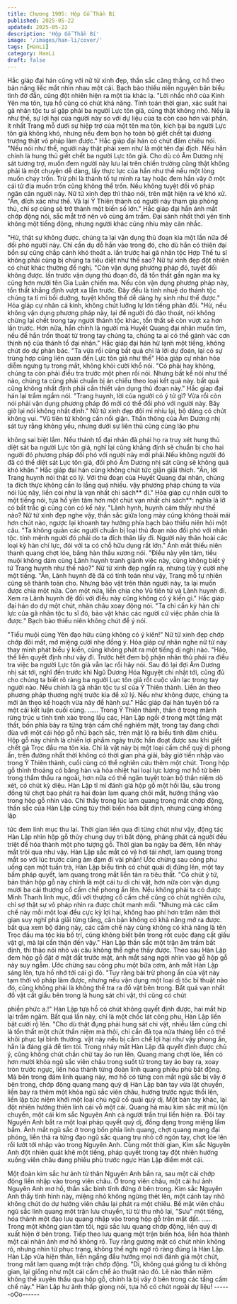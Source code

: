 ```yaml
---
title: Chương 1905: Hộp Gỗ Thần Bí
published: 2025-05-22
updated: 2025-05-22
description: 'Hộp Gỗ Thần Bí'
image: '/images/han-li/cover/'
tags: [HanLi]
category: HanLi
draft: false
---
```


Hắc giáp đại hán cũng với nữ tử xinh đẹp, thần sắc căng thẳng,
cơ hồ theo bản năng liếc mắt nhìn nhau một cái.
Bạch bào thiếu niên nguyên bản biểu tình đờ đẫn, cũng đột nhiên
hiện ra một tia khác lạ.
"Lời nhắc nhở của Kinh Yên ma tôn, tựa hồ cũng có chút khả
năng. Tính toán thời gian, xác suất hai gã nhân tộc tu sĩ gặp phải
ba người Lực tôn giả, cũng thật không nhỏ. Nếu là như thế, sự lợi
hại của người này so với dự liệu của ta còn cao hơn vài phần. ít
nhất Trang mỗ dưới sự hiệp trợ của một tên ma tôn, kích bại ba
người Lực tôn giả không khó, nhưng nếu đem bọn họ toàn bộ giết
chết tại đương trương thật vô pháp làm được." Hắc giáp đại hán
có chút đăm chiêu nói.
"Nếu nói như thế, người này thật phải xem như là một tên đại
địch. Nếu hắn chính là hung thủ giết chết ba người Lực tôn giả.
Cho dù có Âm Dương nhị sát tương trợ, muốn đem người này lưu
lại trên chiến trường cũng thật không phải là một chuyện dễ dàng,
lấy thực lực của hắn như thế nếu một lòng muốn chạy trốn. Trừ
phi là thánh tổ tự mình ra tay hoặc đem hắn vây ở một cái tử địa
muốn trốn cũng không thể trốn. Nếu không tuyệt đối vô pháp
ngăn cản người này. Nữ tử xinh đẹp thì thào nói, trên mặt hiện ra
vẻ khó xử.
"Ân, đích xác như thế. Vả lại Ỷ Thiên thành có người này tham
gia phòng thủ, chỉ sợ cũng sẽ trở thành một biến số lớn." Hắc
giáp đại hắn ánh mắt chớp động nói, sắc mắt trở nên vô cùng âm
trầm.
Đại sảnh nhất thời yên tĩnh không một tiếng động, nhưng người
khác cũng nhíu mày cân nhắc.

"Hừ, thật sự không được. chúng ta lại vận dụng thủ đoạn kia một
lần nữa để đối phó người này. Chỉ cần dụ dỗ hắn vào trong đó,
cho dù hắn có thiên đại bổn sự cũng chắp cánh khó thoát a. lần
trước hai gã nhân tộc Hợp Thể tu sĩ không phải cũng bị chúng ta
tiêu diệt như thế sao? Nữ tự xinh đẹp đột nhiên có chút khác
thường đề nghị.
"Còn vận dụng phương pháp đó, tuyệt đối không được. lần trước
vận dụng thủ đoạn đó, đã tổn thất gần ngàn ma kỵ cũng hơn mười
tên Gia Luân chiến ma. Nếu còn vận dụng phương pháp này, tổn
thất khẳng định vượt xa lần trước. Đây đều là tinh nhuệ do thánh
tộc chúng ta tỉ mỉ bồi dưỡng, tuyệt không thể dễ dàng hy sinh như
thế được." Hỏa giáp cự nhân cả kinh, không chút lưỡng lự lớn
tiếng phản đối.
"Hừ, nếu không vận dụng phương pháp này, lại để người đó đào
thoát, nói không chừng lại chết trong tay người thánh tộc khác,
tổn thất sẽ còn vượt xa hơn lần trước. Hơn nữa, hắn chính là
người mà Huyết Quang đại nhân muốn tìm, nếu để hắn trốn thoát
từ trong tay chúng ta, chúng ta ai có thể gánh vác cơn thịnh nộ
của thánh tổ đại nhân." Hắc giáp đại hán hừ lạnh một tiếng, không
chút do dự phản bác.
"Ta vừa rồi cũng bất quá chỉ là lời dự đoán, lại có sự trùng hợp
cũng liên quan đến Lực tôn giả như thế" Hỏa giáp cự nhân hỏa
diễm ngưng tụ trong mắt, không khỏi cười khổ nói.
"Có phải hay không, chúng ta còn phải điều tra trước một phen rồi
nói. Nhưng bất kể nói như thế nào, chúng ta cũng phải chuẩn bị
án chiếu theo loại kết quả này. bất quá cũng không nhất định phải
cần thiết vận dụng thủ đoạn này." Hắc giap đại hán lại trầm ngầm
nói.
"Trang huynh, lời của người có ý tử gì? Vừa rồi còn nói phải vận
dụng phương pháp đó mới có thể đối phó với người này. Bây giờ
lại nói không nhất định." Nữ tử xinh đẹp đôi mi nhíu lại, bộ dáng
có chút không vui.
"Vũ tiên tử không cần nổi giận. Thần thông của Âm Dương nhị sát
tuy rằng không yếu, nhưng dưới sự liên thủ cũng cùng lão phu

không sai biệt lắm. Nếu thánh tổ đại nhân đã phái họ ra truy xét
hung thủ diệt sát ba người Lực tôn giả, nghĩ lại cũng khẳng định
sẽ chuẩn bị cho hai người đó phương pháp đối phó với người này
mới phải.Nếu không người đó đã có thể diệt sát Lực tôn giả, đối
phó Âm Dương nhị sát cũng sẽ không quá khó khăn." Hắc giáp
đai hán cũng không chút tức giận giải thích.
"Ân, lời Trang huynh nói thật có lý. Với thủ đoạn của Huyết Quang
đại nhân, chúng ta đích thực không cần lo lắng quá nhiều. vậy
phương pháp chúng ta vừa nói lúc nãy, liền coi như là vạn nhất
chi sách** đi." Hỏa giáp cự nhân cười to một tiếng nói, tựa hồ yên
tâm hơn một chút
vạn nhất chi sách**: nghĩa là lỡ có bất trắc gì cũng còn có kế này.
"Lãnh hynh, huynh cảm thấy như thế nào? Nữ tử xinh đẹp nghe
vậy, thần sắc giữa long mày cũng không thoải mái hơn chút nào,
ngược lại khoanh tay hướng phía bạch bào thiếu niên hỏi một
câu.
"Ta không quản các người chuẩn bị loại thủ đoạn nào đối phó với
nhân tộc. tính mệnh người đó phải do ta đích thân lấy đi. Người
này thân hoài các loại kỳ hàn chi lực, đói với ta có chỗ hữu dụng
rất lớn." Ánh mắt thiếu niên thanh quang chợt lóe, băng hàn thấu
xương nói.
"Điều này yên tâm, tiểu muội không dám cùng Lãnh huynh tranh
giành việc này, cũng không biết ý tứ Trang huynh như thế nào?"
Nữ tử xinh đẹp ngẩn ra, nhưng tùy ý cười nhẹ một tiếng.
"Ân, Lãnh huynh đệ đã có tính toán như vậy, Trang mỗ tự nhiên
cũng sẽ thành toàn cho. Nhưng bảo vật trên thân người này, ta lại
muốn được chia một nửa. Còn một nửa, liền chia cho Vũ tiên tử
và Lãnh huynh đi. Xem ra Lãnh huynh đệ đối với điều này cũng
không có ý kiến gì." Hắc giáp đại hán do dự một chút, nhãn châu
xoay động nói.
"Ta chỉ cần kỳ hàn chi lực của gã nhân tộc tu sĩ đó, bảo vật khác
các người cứ việc phân chia là được." Bạch bào thiếu niên không
chút để ý nói.

"Tiểu muội cùng Yên đạo hữu cũng không có ý kiên!" Nữ tử xinh
đẹp chớp chớp đôi mắt, mở miệng cười nhẹ đồng ý.
Hỏa giáp cự nhân nghe nữ tử này thay mình phát biểu ý kiến,
cũng không phát ra một tiếng dị nghị nào.
"Hảo, thế liền quyết định như vậy đi. Trước hết đem bộ phận
nhân thủ phái ra điều tra việc ba người Lực tôn giả vẫn lạc rồi hãy
nói. Sau đó lại đợi Âm Dương nhị sát tới, nghĩ đến trước khi Ngũ
Dương Hóa Nguyệt chi nhật tới, cũng đủ cho chúng ta biết rõ
ràng ba người Lục tôn giả rốt cuộc vẫn lạc trong tay người nào.
Nếu chính là gã nhân tộc tu sĩ của Ỷ Thiên thành. Liền án theo
phương pháp thương nghị trước kia để xử lý. Nếu như không
được, chúng ta mới án theo kế hoạch vừa nãy để hành sự." Hắc
giáp đại hán tuyên bố ra một cái kết luận cuối cùng.
……
Trong Ỷ Thiên thành, thân ở trong mảnh rừng trúc u tĩnh tinh xảo
trong lầu các, Hàn Lập ngồi ở trong một tầng mật thất, bốn phía
bày ra từng trận cấm chế nghiêm mật, trong tay đang chơi đùa với
một cái hộp gỗ nhũ bạch sắc, trên mặt lộ ra biểu tình đăm chiêu.
Hộp gỗ này chính là chiến lợi phẩm ngày trước hắn đoạt được sau
khi giết chết gã Trọc đầu ma tôn kia. Chỉ là vật này bị một loại cấm
chế quỷ dị phong ấn, trên đường nhất thời không có thời gian phá
giải, bây giờ tiến nhập vào trong Ỷ Thiên thành, cuối cùng có thể
nghiên cứu thêm một chút.
Trong hộp gỗ thỉnh thoảng có băng hàn và hỏa nhiệt hai loại lực
lượng mơ hồ từ bên trong thẩm thấu ra ngoài, hơn nữa có thể
ngăn tuyệt toàn bộ thần niệm dò xét, có chút kỳ diệu.
Hàn Lập tỉ mỉ đánh giá hộp gỗ một hồi lâu, sâu trong đồng tử chợt
bạo phát ra hai đoàn lam quang chói mắt, hướng thẳng vào trong
hộp gỗ nhìn vào.
Chỉ thấy trong lúc lam quang trong mắt chớp động, thần sắc của
Hàn Lập cũng tùy thời biến hóa bất định, nhưng cũng không lập

tức đem linh mục thu lại.
Thời gian liền qua đi từng chút như vậy, động tác Hàn Lập nhìn
hộp gỗ thủy chung duy trì bất động, phảng phát cả người đều triệt
để hóa thành một pho tượng gỗ.
Thời gian ba ngày ba đêm, liền nháy mắt trôi qua như vậy.
Hàn Lập sắc mắt có vẻ hơi tái nhợt, lam quang trong mắt so với
lúc trước cũng ảm đạm đi vài phần!
Ước chừng sau công phu uống cạn một tuần trà, Hàn Lập biểu
tình có chút quái dị đứng lên, một tay bấm pháp quyết, lam quang
trong mắt liền tản ra tiêu thất.
"Có chút ý tứ, bản thân hộp gỗ này chính là một cái tu di chi vật,
hơn nữa còn vận dụng mười ba cái thượng cổ cấm chế phong ấn
lên. Nếu không phải ta có được Minh Thanh linh mục, đối với
thượng cổ cấm chế cũng có chút nghiên cứu, chỉ sợ thật sự vô
pháp nhìn ra được chút manh mối.
"Nhưng mà các cấm chế này mỗi một loại đều cực kỳ lợi hại,
không hao phí hơn trăm năm thời gian suy nghĩ phá giải từng
tầng, căn bản không có khả năng mở ra được. bất qua xem bộ
dáng này, các cấm chế này cũng không có khả năng là tên Trọc
đầu ma tộc kia bố trí, cũng không biết bên trong rốt cuộc đang cất
giấu vật gì, mà lại cẩn thận đến vậy." Hàn Lập thần sắc một trận
âm trầm bất định, thì thào nói nhỏ vài câu không thể nghe thấy
được.
Theo sau Hàn Lập đem hộp gỗ đặt ở mặt đất trước mặt, ánh mắt
sáng ngời nhìn vào gỗ hộp gỗ này suy ngẫm.
Ước chừng sau công phu một bữa cơm, ánh mắt Hàn Lập sáng
lên, tựa hồ nhớ tới cái gì đó.
"Tuy rằng bài trừ phong ấn của vật này tạm thời vô pháp làm
được, nhưng nếu vận dụng một loại dị tôc bí thuật nào đó, cũng
không phải là không thể tra ra đồ vật bên trong. Bất quá vạn nhất
đồ vật cất giấu bên trong là hung sát chi vật, thì cũng có chút

phiền phức a.!" Hàn Lập tựa hồ có chút không quyết định được,
hai mắt híp lại trầm ngâm.
Bất quá lần này, chỉ là một chốc lát công phu, Hàn Lập liền bật
cười rộ lên.
"Cho dù thật đụng phải hung sát chi vật, nhiều lắm cũng chỉ là tổn
thất một chút thần niệm mà thôi, chỉ cần đả tọa nửa tháng liền có
thể khôi phục lại bình thường. vật này nếu bị cấm chế lợi hại như
vậy phong ấn, hẳn là đáng giá để tìm tòi.
Trong nháy mắt Hàn Lập đã quyết định được chủ ý, cũng không
chút chần chừ tay áo run lên.
Quang mang chợt lóe, liền có hơn mười khỏa ngũ sắc viên châu
trong suốt từ trong tay áo bay ra, xoay tròn trước ngực, liền hóa
thành từng đoàn linh quang phiêu phù bất động.
Mà bên trong đám linh quang này, mơ hồ có từng con mắt ngũ
sắc bị vây ở bên trong, chớp động quang mang quỷ dị
Hàn Lập bàn tay vừa lật chuyển, liền bay ra thêm một khỏa ngũ
sắc viên châu, hướng trước ngực thổi lên, liền lập tức niệm khởi
một loại chú ngữ cổ quái quỷ dị.
Một bàn tay khác, lại đột nhiên hướng thiên linh cái vỗ một cái.
Quang hà màu kim sắc mịt mù lộn chuyển, một cái kim sắc
Nguyên Anh cả người trần trụi liền hiện ra.
Đôi tay Nguyên Anh bắt ra một loại pháp quyết quỷ dị, đồng dạng
trong miệng lẩm bẩm.
Ánh mắt ngũ sắc ở trong bốn phía linh quang, chợt quang mang
đại phóng, liền thả ra từng đạo ngũ sắc quang trụ nhỏ cỡ ngón
tay, chợt lóe lên rồi lướt tới nhập vào trong Nguyên Anh.
Cùng một thời gian, Kim sắc Nguyên Anh đột nhiên quát khẽ một
tiếng, pháp quyết trong tay đột nhiên hướng xuống viên châu
đang phiêu phù trước ngực Hàn Lập điểm một cái.

Một đoàn kim sắc hư ảnh từ thân Nguyên Anh bắn ra, sau một cái
chớp động liền nhập vào trong viên châu.
Ở trong viên châu, một cái hư ảnh Nguyên Anh mơ hồ, thần sắc
bình tĩnh đứng ở bên trong.
Kim sắc Nguyên Anh thấy tình hình này, miệng nhỏ không ngừng
thét lên, một cánh tay nhỏ không chút do dự hướng viên châu lại
phát ra một chiêu.
Bề mặt viên châu ngũ sắc linh quang một trận lưu chuyển, từ từ
thu nhỏ lại, "Sưu" một tiếng, hóa thành một đạo lưu quang nhập
vào trong hộp gỗ trên mặt đất.
……
Trong một không gian tăm tối, ngũ sắc lưu quang chớp động, liền
quỷ dị xuất hiện ở bên trong.
Tiếp theo lưu quang một trận biến hóa, liền hóa thành một cái
nhân ảnh mơ hồ không rõ.
Tuy rằng gương mặt có chút nhìn không rõ, nhưng nhìn từ phục
trang, không thể nghi ngờ rõ ràng đúng là Hàn Lập.
Hàn Lập vừa hiện thân, liền ngẩng đầu hướng mọi nơi đánh giá
một chút, trong mắt lam quang một trận chớp động.
"Di, không quá giống tu di không gian, lại giống như một cái cấm
chế ảo thuật nào đó. Lẽ nào thần niệm không thể xuyên thấu qua
hộp gỗ, chính là bị vây ở bên trong các tầng cấm chế này." Hàn
Lập hư ảnh thấp giọng nói, tựa hồ có chút ngoài dự liệu!
------oOo------
